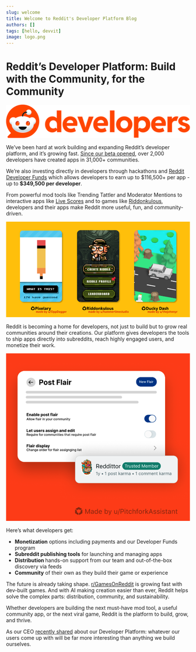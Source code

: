 ```yaml
---
slug: welcome
title: Welcome to Reddit's Developer Platform Blog
authors: []
tags: [hello, devvit]
image: logo.png
---
```


# Reddit’s Developer Platform: Build with the Community, for the Community

![image](logo.svg)

We’ve been hard at work building and expanding Reddit’s developer platform, and it’s growing fast. <!--truncate --> [Since our beta opened](https://www.reddit.com/r/Devvit/comments/1ddmgah/welcome_to_rdevvit/), over 2,000 developers have created apps in 31,000+ communities.

We’re also investing directly in developers through hackathons and [Reddit Developer Funds](https://developers.reddit.com/docs/reddit_developer_funds) which allows developers to earn up to \$116,500+ per app - up to <strong>\$349,500 per developer</strong>.

From powerful mod tools like Trending Tattler and Moderator Mentions to interactive apps like [Live Scores](https://www.reddit.com/r/realmadrid/comments/1k8kflj/match_thread_fc_barcelona_vs_real_madrid_live/) and to games like [Riddonkulous](https://www.reddit.com/r/riddonkulous/), developers and their apps make Reddit more useful, fun, and community-driven.

![image](featured-games.png)

Reddit is becoming a home for developers, not just to build but to grow real communities around their creations. Our platform gives developers the tools to ship apps directly into subreddits, reach highly engaged users, and monetize their work.

![image](post-flair.png)

Here’s what developers get:

- <strong>Monetization</strong> options including payments and our Developer Funds program
- <strong>Subreddit publishing tools</strong> for launching and managing apps
- <strong> Distribution </strong> hands-on support from our team and out-of-the-box discovery via feeds
- <strong>Community</strong> of their own as they build their game or experience

The future is already taking shape. [r/GamesOnReddit](https://www.reddit.com/r/GamesOnReddit) is growing fast with dev-built games. And with AI making creation easier than ever, Reddit helps solve the complex parts: distribution, community, and sustainability.

Whether developers are building the next must-have mod tool, a useful community app, or the next viral game, Reddit is the platform to build, grow, and thrive.

As our CEO [recently shared](https://www.reddit.com/user/spez/comments/1kfciml/reddits_next_chapter_smarter_easier_still_human/) about our Developer Platform: whatever our users come up with will be far more interesting than anything we build ourselves.
